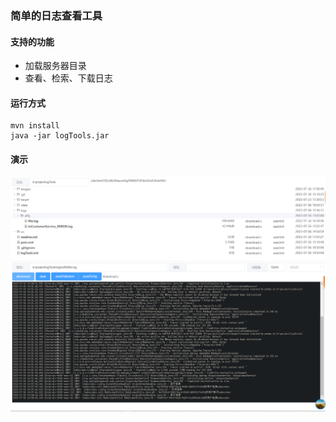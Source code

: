 ### 简单的日志查看工具
#### 支持的功能
- 加载服务器目录
- 查看、检索、下载日志

#### 运行方式
```shell script
mvn install
java -jar logTools.jar
```

#### 演示
![目录](../images/目录.png)
![查看](../images/查看.png)